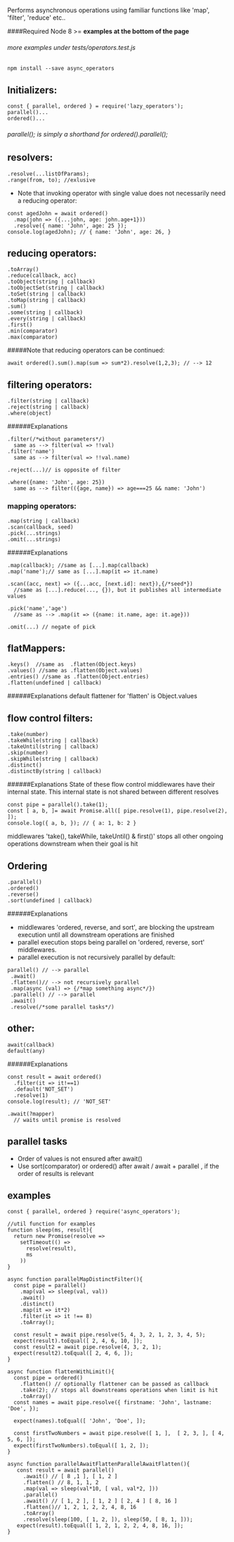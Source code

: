 Performs asynchronous operations using
familiar functions like 'map', 'filter', 'reduce' etc..

####Required Node 8 >=
<b>examples at the bottom of the page</b>
###### more examples under tests/operators.test.js
```npm install --save async_operators```



## Initializers:
```
const { parallel, ordered } = require('lazy_operators');
parallel()...
ordered()...
```
###### parallel(); is simply a shorthand for ordered().parallel();
## resolvers:
```
.resolve(...listOfParams);
.range(from, to); //exlusive
```
* Note that invoking operator with single value does not necessarily need a reducing operator:
```
const agedJohn = await ordered()
  .map(john => ({...john, age: john.age+1}))
  .resolve({ name: 'John', age: 25 });
console.log(agedJohn); // { name: 'John', age: 26, }
```
## reducing operators:
```
.toArray()
.reduce(callback, acc)
.toObject(string | callback)
.toObjectSet(string | callback)
.toSet(string | callback)
.toMap(string | callback)
.sum()
.some(string | callback)
.every(string | callback)
.first()
.min(comparator)
.max(comparator)
```
#####Note that reducing operators can be continued:

```await ordered().sum().map(sum => sum*2).resolve(1,2,3); // --> 12 ```

## filtering operators:
```
.filter(string | callback)
.reject(string | callback)
.where(object) 
```
######Explanations
```
.filter(/*without parameters*/)
  same as --> filter(val => !!val)
.filter('name')
  same as --> filter(val => !!val.name)
  
.reject(...)// is opposite of filter

.where({name: 'John', age: 25}) 
  same as --> filter(({age, name}) => age===25 && name: 'John')
```
### mapping operators:
```
.map(string | callback)
.scan(callback, seed)
.pick(...strings)
.omit(...strings)
```
######Explanations
```
.map(callback); //same as [...].map(callback)
.map('name');// same as [...].map(it => it.name)

.scan((acc, next) => ({...acc, [next.id]: next}),{/*seed*})
  //same as [...].reduce(..., {}), but it publishes all intermediate values

.pick('name','age')
  //same as --> .map(it => ({name: it.name, age: it.age}))

.omit(...) // negate of pick
```

## flatMappers:
```
.keys()  //same as  .flatten(Object.keys)
.values() //same as .flatten(Object.values)
.entries() //same as .flatten(Object.entries)
.flatten(undefined | callback)
```
######Explanations
default flattener for 'flatten' is Object.values
## flow control filters:
```
.take(number)
.takeWhile(string | callback)
.takeUntil(string | callback)
.skip(number)
.skipWhile(string | callback)
.distinct()
.distinctBy(string | callback)
```
######Explanations
State of these flow control middlewares have their internal state. This internal state is not shared between different resolves
```
const pipe = parallel().take(1);
const [ a, b, ]= await Promise.all([ pipe.resolve(1), pipe.resolve(2), ]);
console.log({ a, b, }); // { a: 1, b: 2 }
```
middlewares 'take(), takeWhile, takeUntil() & first()' 
stops all other ongoing operations downstream when their goal is hit
## Ordering
```
.parallel()
.ordered()
.reverse()
.sort(undefined | callback)
```
######Explanations
* middlewares 'ordered, reverse, and sort', are blocking the upstream execution until all downstream operations are finished
* parallel execution stops being parallel on 'ordered,  reverse, sort' middlewares.
* parallel execution is not recursively parallel by default:
```
parallel() // --> parallel
 .await()
 .flatten()// --> not recursively parallel
 .map(async (val) => {/*map something async*/})
 .parallel() // --> parallel
 .await()
 .resolve(/*some parallel tasks*/) 
```
## other:
```
await(callback)
default(any)
```
######Explanations
```
const result = await ordered()
  .filter(it => it!==1)
  .default('NOT_SET')
  .resolve(1)
console.log(result); // 'NOT_SET'

.await(?mapper)
  // waits until promise is resolved
```

## parallel tasks
* Order of values is not ensured after await()
* Use sort(comparator) or ordered() after await / await + parallel , if the order of results is relevant

## examples
```
const { parallel, ordered } require('async_operators');

//util function for examples
function sleep(ms, result){
  return new Promise(resolve => 
    setTimeout(() => 
      resolve(result), 
      ms
    ))
}

async function parallelMapDistinctFilter(){
  const pipe = parallel()
    .map(val => sleep(val, val))
    .await()
    .distinct()
    .map(it => it*2)
    .filter(it => it !== 8)
    .toArray();

  const result = await pipe.resolve(5, 4, 3, 2, 1, 2, 3, 4, 5);
  expect(result).toEqual([ 2, 4, 6, 10, ]);
  const result2 = await pipe.resolve(4, 3, 2, 1);
  expect(result2).toEqual([ 2, 4, 6, ]);
}

async function flattenWithLimit(){
  const pipe = ordered()
    .flatten() // optionally flattener can be passed as callback
    .take(2); // stops all downstreams operations when limit is hit
    .toArray()
  const names = await pipe.resolve({ firstname: 'John', lastname: 'Doe', });

  expect(names).toEqual([ 'John', 'Doe', ]);

  const firstTwoNumbers = await pipe.resolve([ 1, ],  [ 2, 3, ], [ 4, 5, 6, ]);
  expect(firstTwoNumbers).toEqual([ 1, 2, ]);       
}

async function parallelAwaitFlattenParallelAwaitFlatten(){
   const result = await parallel()
     .await() // [ 8 ,1 ], [ 1, 2 ]
     .flatten() // 8, 1, 1, 2
     .map(val => sleep(val*10, [ val, val*2, ]))
     .parallel()
     .await() // [ 1, 2 ], [ 1, 2 ] [ 2, 4 ] [ 8, 16 ]
     .flatten()// 1, 2, 1, 2, 2, 4, 8, 16
     .toArray()
     .resolve(sleep(100, [ 1, 2, ]), sleep(50, [ 8, 1, ]));
   expect(result).toEqual([ 1, 2, 1, 2, 2, 4, 8, 16, ]);
}
```
